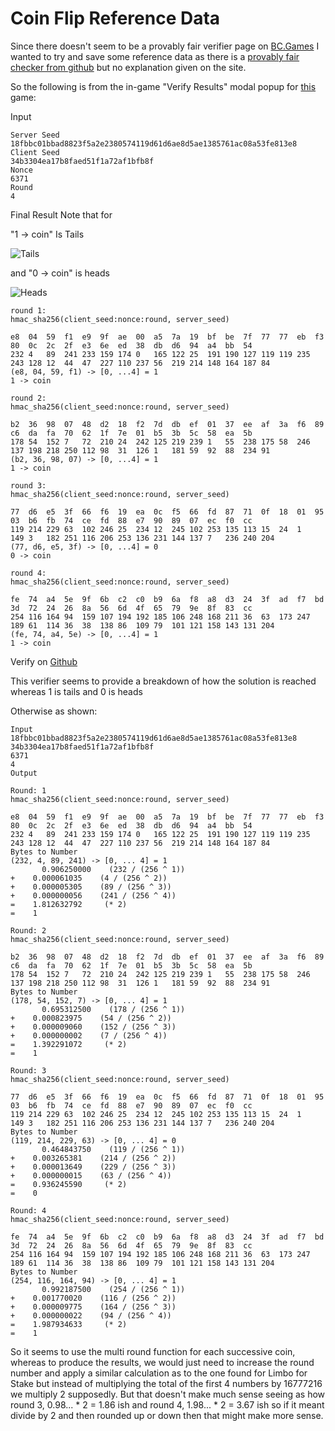 # Coin Flip Reference Data
Since there doesn't seem to be a provably fair verifier page on [BC.Games](https://bc.game/i-5r54hpin-n/) I wanted to try and save some reference data as there is a [provably fair checker from github](https://bcgame-project.github.io/verify/coinflip.html) but no explanation given on the site.

So the following is from the in-game "Verify Results" modal popup for [this](https://bc.game/#/sd/1139Q7RF8FQCR7) game:

Input
```
Server Seed
18fbbc01bbad8823f5a2e2380574119d61d6ae8d5ae1385761ac08a53fe813e8
Client Seed
34b3304ea17b8faed51f1a72af1bfb8f
Nonce
6371
Round
4
```

Final Result
Note that for 

"1 -> coin" Is Tails

![Tails](https://bc.game/assets/tail.6faa0ccf.png) 

and "0 -> coin" is heads

![Heads](https://bc.game/assets/head.a1e82bad.png)


```
round 1:
hmac_sha256(client_seed:nonce:round, server_seed)

e8	04	59	f1	e9	9f	ae	00	a5	7a	19	bf	be	7f	77	77	eb	f3	80	0c	2c	2f	e3	6e	ed	38	db	d6	94	a4	bb	54
232	4	89	241	233	159	174	0	165	122	25	191	190	127	119	119	235	243	128	12	44	47	227	110	237	56	219	214	148	164	187	84
(e8, 04, 59, f1) -> [0, ...4] = 1
1 -> coin

round 2:
hmac_sha256(client_seed:nonce:round, server_seed)

b2	36	98	07	48	d2	18	f2	7d	db	ef	01	37	ee	af	3a	f6	89	c6	da	fa	70	62	1f	7e	01	b5	3b	5c	58	ea	5b
178	54	152	7	72	210	24	242	125	219	239	1	55	238	175	58	246	137	198	218	250	112	98	31	126	1	181	59	92	88	234	91
(b2, 36, 98, 07) -> [0, ...4] = 1
1 -> coin

round 3:
hmac_sha256(client_seed:nonce:round, server_seed)

77	d6	e5	3f	66	f6	19	ea	0c	f5	66	fd	87	71	0f	18	01	95	03	b6	fb	74	ce	fd	88	e7	90	89	07	ec	f0	cc
119	214	229	63	102	246	25	234	12	245	102	253	135	113	15	24	1	149	3	182	251	116	206	253	136	231	144	137	7	236	240	204
(77, d6, e5, 3f) -> [0, ...4] = 0
0 -> coin

round 4:
hmac_sha256(client_seed:nonce:round, server_seed)

fe	74	a4	5e	9f	6b	c2	c0	b9	6a	f8	a8	d3	24	3f	ad	f7	bd	3d	72	24	26	8a	56	6d	4f	65	79	9e	8f	83	cc
254	116	164	94	159	107	194	192	185	106	248	168	211	36	63	173	247	189	61	114	36	38	138	86	109	79	101	121	158	143	131	204
(fe, 74, a4, 5e) -> [0, ...4] = 1
1 -> coin
```

Verify on [Github](https://bcgame-project.github.io/verify/coinflip.html?s=18fbbc01bbad8823f5a2e2380574119d61d6ae8d5ae1385761ac08a53fe813e8&c=34b3304ea17b8faed51f1a72af1bfb8f&n=6371&r=4)

This verifier seems to provide a breakdown of how the solution is reached whereas 1 is tails and 0 is heads

Otherwise as shown:

```
Input
18fbbc01bbad8823f5a2e2380574119d61d6ae8d5ae1385761ac08a53fe813e8
34b3304ea17b8faed51f1a72af1bfb8f
6371
4
Output

Round: 1
hmac_sha256(client_seed:nonce:round, server_seed)

e8	04	59	f1	e9	9f	ae	00	a5	7a	19	bf	be	7f	77	77	eb	f3	80	0c	2c	2f	e3	6e	ed	38	db	d6	94	a4	bb	54
232	4	89	241	233	159	174	0	165	122	25	191	190	127	119	119	235	243	128	12	44	47	227	110	237	56	219	214	148	164	187	84
Bytes to Number
(232, 4, 89, 241) -> [0, ... 4] = 1
       0.906250000    (232 / (256 ^ 1))
+    0.000061035    (4 / (256 ^ 2))
+    0.000005305    (89 / (256 ^ 3))
+    0.000000056    (241 / (256 ^ 4))
=    1.812632792     (* 2)
=    1

Round: 2
hmac_sha256(client_seed:nonce:round, server_seed)

b2	36	98	07	48	d2	18	f2	7d	db	ef	01	37	ee	af	3a	f6	89	c6	da	fa	70	62	1f	7e	01	b5	3b	5c	58	ea	5b
178	54	152	7	72	210	24	242	125	219	239	1	55	238	175	58	246	137	198	218	250	112	98	31	126	1	181	59	92	88	234	91
Bytes to Number
(178, 54, 152, 7) -> [0, ... 4] = 1
       0.695312500    (178 / (256 ^ 1))
+    0.000823975    (54 / (256 ^ 2))
+    0.000009060    (152 / (256 ^ 3))
+    0.000000002    (7 / (256 ^ 4))
=    1.392291072     (* 2)
=    1

Round: 3
hmac_sha256(client_seed:nonce:round, server_seed)

77	d6	e5	3f	66	f6	19	ea	0c	f5	66	fd	87	71	0f	18	01	95	03	b6	fb	74	ce	fd	88	e7	90	89	07	ec	f0	cc
119	214	229	63	102	246	25	234	12	245	102	253	135	113	15	24	1	149	3	182	251	116	206	253	136	231	144	137	7	236	240	204
Bytes to Number
(119, 214, 229, 63) -> [0, ... 4] = 0
       0.464843750    (119 / (256 ^ 1))
+    0.003265381    (214 / (256 ^ 2))
+    0.000013649    (229 / (256 ^ 3))
+    0.000000015    (63 / (256 ^ 4))
=    0.936245590     (* 2)
=    0

Round: 4
hmac_sha256(client_seed:nonce:round, server_seed)

fe	74	a4	5e	9f	6b	c2	c0	b9	6a	f8	a8	d3	24	3f	ad	f7	bd	3d	72	24	26	8a	56	6d	4f	65	79	9e	8f	83	cc
254	116	164	94	159	107	194	192	185	106	248	168	211	36	63	173	247	189	61	114	36	38	138	86	109	79	101	121	158	143	131	204
Bytes to Number
(254, 116, 164, 94) -> [0, ... 4] = 1
       0.992187500    (254 / (256 ^ 1))
+    0.001770020    (116 / (256 ^ 2))
+    0.000009775    (164 / (256 ^ 3))
+    0.000000022    (94 / (256 ^ 4))
=    1.987934633     (* 2)
=    1

```

So it seems to use the multi round function for each successive coin, whereas to produce the results, we would just need to increase the round number and apply a similar calculation as to the one found for Limbo for Stake but instead of multiplying the total of the first 4 numbers by 16777216 we multiply 2 supposedly. But that doesn't make much sense seeing as how round 3, 0.98... * 2 = 1.86 ish and round 4, 1.98... * 2 = 3.67 ish so if it meant divide by 2 and then rounded up or down then that might make more sense.

